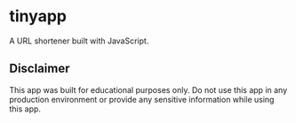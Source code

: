 # tinyapp
A URL shortener built with JavaScript.

## Disclaimer
This app was built for educational purposes only. Do not use this app in any production environment or provide any sensitive information while using this app.
